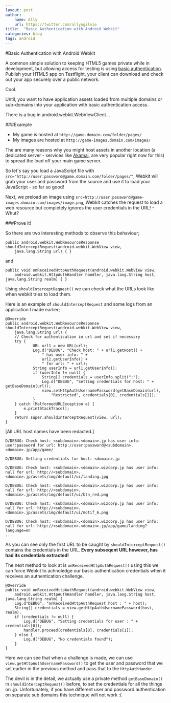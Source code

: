 ```yaml
---
layout: post
author:
    name: Ally
    url: https://twitter.com/allyogilvie
title:  "Basic Authentication with Android Webkit"
categories: blog
tags: android
---
```


#Basic Authentication with Android Webkit

A common simple solution to keeping HTML5 games private while in development, but allowing access for testing is using [basic authentication](http://en.wikipedia.org/wiki/Basic_access_authentication). Publish your HTML5 app on Testflight, your client can download and check out your app securely over a public network.

Cool.

Until, you want to have application assets loaded from multiple domains or sub-domains into your application with basic authentication access.

There is a bug in android.webkit.WebViewClient...

###Example

- My game is hosted at ```http://game.domain.com/folder/pages/```
- My images are hosted at ```http://game-images.domain.com/images/```

The are many reasons why you might host assets in another location (a dedicated server - services like [Akamai](http://www.akamai.com/), are very popular right now for this) to spread the load off your main game server.

So let's say you load a JavaScript file with ```src="http://user:password@game.domain.com/folder/pages/"```, Webkit will grab your user and password from the source and use it to load your JavaScript - so far so good!

Next, we preload an image using ```src=http://user:password@game-images.domain.com/images/image.png```, Webkit catches the request to load a web resource but completely ignores the user credentials in the URL! - Whut?

###Prove it!

So there are two interesting methods to observe this behaviour;

	public android.webkit.WebResourceResponse shouldInterceptRequest(android.webkit.WebView view, 
		java.lang.String url) { }

and

	public void onReceivedHttpAuthRequest(android.webkit.WebView view, 
		android.webkit.HttpAuthHandler handler, java.lang.String host, java.lang.String realm) { } 

Using ```shouldInterceptRequest()``` we can check what the URLs look like when webkit tries to load them.

Here is an example of ```shouldInterceptRequest``` and some logs from an application I made earlier;


    @Override
    public android.webkit.WebResourceResponse shouldInterceptRequest(android.webkit.WebView view, 
    	java.lang.String url) {
        // Check for authentication in url and set if necessary
        try {
                URL url1 = new URL(url);
                Log.d("DEBUG", "Check host: " + url1.getHost() + 
                	" has user info: " + 
                	url1.getUserInfo() + 
                	" for url: " + url);
                String userInfo = url1.getUserInfo();
                if (userInfo != null) {
                    String[] credentials = userInfo.split(":");
                    Log.d("DEBUG", "Setting credentials for host: " + getBaseDomain(url));
                    view.setHttpAuthUsernamePassword(getBaseDomain(url), 
                    	"Restricted", credentials[0], credentials[1]);
                }
        } catch (MalformedURLException e) {
            e.printStackTrace();
        }
        return super.shouldInterceptRequest(view, url);
    }

[All URL host names have been redacted.]

	D/DEBUG: Check host: <subdomain>.<domain>.jp has user info: user:password for url: http://user:password@<subdomain>.<domain>.jp/app/game/
	
	D/DEBUG: Setting credentials for host: <domain>.jp
	
	D/DEBUG: Check host: <subdomain>.<domain>.wizcorp.jp has user info: null for url: http://<subdomain>.<domain>.jp/assets/img/default/ui/landing.jpg
	
	D/DEBUG: Check host: <subdomain>.<domain>.wizcorp.jp has user info: null for url: http://<subdomain>.<domain>.jp/assets/img/default/ui/btn_red.png
	
	D/DEBUG: Check host: <subdomain>.<domain>.wizcorp.jp has user info: null for url: http://<subdomain>.<domain>.jp/assets/img/default/ui/motif_6.png
	
	D/DEBUG: Check host: <subdomain>.<domain>.wizcorp.jp has user info: null for url: http://<subdomain>.<domain>.jp/app/game/landing?language=en
	...
	
As you can see only the first URL to be caught by ```shouldInterceptRequest()``` contains the credentials in the URL. **Every subseqent URL however, has had its credentials extracted!** 
	
The next method to look at is ```onReceivedHttpAuthRequest()``` using this we can force Webkit to achnoledge our basic authentication credentials when it receives an authentication challenge.

	@Override
    public void onReceivedHttpAuthRequest(android.webkit.WebView view, 
    	android.webkit.HttpAuthHandler handler, java.lang.String host, java.lang.String realm) {
        Log.d"DEBUG", "onReceivedHttpAuthRequest host : " + host);
        String[] credentials = view.getHttpAuthUsernamePassword(host, realm);
        if (credentials != null) {
            Log.d("DEBUG", "Setting credentials for user : " + credentials[0]);
            handler.proceed(credentials[0], credentials[1]);
        } else {
            Log.d("DEBUG", "No credentials found");
        }
    }
    
Here we can see that when a challenge is made, we can use ```view.getHttpAuthUsernamePassword()``` to get the user and password that we set earlier in the previous method and pass that to the ```HttpAuthHander```.

The devil is in the detail, we actually use a private method ```getBaseDomain()``` in ```shouldInterceptRequest()``` before, to set the credentials for all the things on <domain>.jp. Unfortunately, if you have different user and password authentication on separate sub domains this technique will not work :(